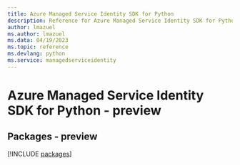 ```yaml
---
title: Azure Managed Service Identity SDK for Python
description: Reference for Azure Managed Service Identity SDK for Python
author: lmazuel
ms.author: lmazuel
ms.data: 04/19/2023
ms.topic: reference
ms.devlang: python
ms.service: managedserviceidentity
---
```

# Azure Managed Service Identity SDK for Python - preview
## Packages - preview
[!INCLUDE [packages](managed-service-identity-index.md)]